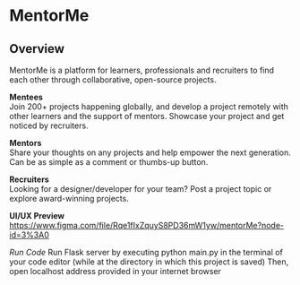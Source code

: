# MentorMe
## Overview

MentorMe is a platform for learners, professionals and recruiters to find each other through collaborative, open-source projects.

**Mentees**  <br>
Join 200+ projects happening globally, and develop a project remotely with other learners and the support of mentors. Showcase your project and get noticed by recruiters.

**Mentors** <br>
Share your thoughts on any projects and help empower the next generation. Can be as simple as a comment or thumbs-up button.

**Recruiters** <br>
Looking for a designer/developer for your team? Post a project topic or explore award-winning projects.

**UI/UX Preview** <br>
https://www.figma.com/file/Rqe1fIxZquyS8PD36mW1yw/mentorMe?node-id=3%3A0

*Run Code*
Run Flask server by executing python main.py in the terminal of your code editor (while at the directory in which this project is saved)
Then, open localhost address provided in your internet browser
